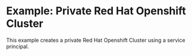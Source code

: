 # Example: Private Red Hat Openshift Cluster

This example creates a private Red Hat Openshift Cluster using a service principal.
